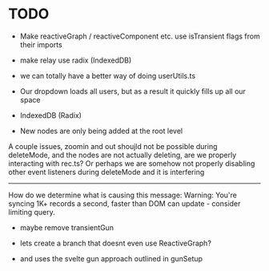 # TODO

- Make reactiveGraph / reactiveComponent etc. use isTransient flags from their imports

- make relay use radix (IndexedDB)

- we can totally have a better way of doing userUtils.ts

- Our dropdown loads all users, but as a result it quickly fills up all our space

- IndexedDB (Radix)

- New nodes are only being added at the root level

A couple issues, zoomin and out shoujld not be possible during deleteMode, and the nodes are not actually deleting, are we properly interacting with rec.ts? Or perhaps we are somehow not properly disabling other event listeners during deleteMode and it is interfering

---

How do we determine what is causing this message:
Warning: You're syncing 1K+ records a second, faster than DOM can update - consider limiting query.

- maybe remove transientGun

- lets create a branch that doesnt even use ReactiveGraph?
- and uses the svelte gun approach outlined in gunSetup

